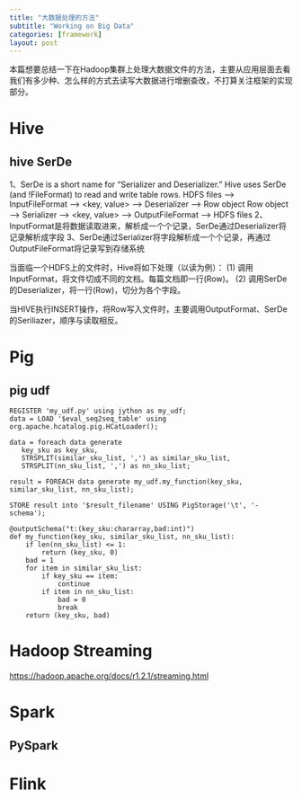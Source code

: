 ```yaml
---
title: "大数据处理的方法"
subtitle: "Working on Big Data"
categories: [framework]
layout: post
---
```


本篇想要总结一下在Hadoop集群上处理大数据文件的方法，主要从应用层面去看我们有多少种、怎么样的方式去读写大数据进行增删查改，不打算关注框架的实现部分。


# Hive

## hive SerDe
1、SerDe is a short name for “Serializer and Deserializer.”
Hive uses SerDe (and !FileFormat) to read and write table rows.
HDFS files –> InputFileFormat –> <key, value> –> Deserializer –> Row object
Row object –> Serializer –> <key, value> –> OutputFileFormat –> HDFS files
2、InputFormat是将数据读取进来，解析成一个个记录，SerDe通过Deserializer将记录解析成字段
3、SerDe通过Serializer将字段解析成一个个记录，再通过OutputFileFormat将记录写到存储系统

当面临一个HDFS上的文件时，Hive将如下处理（以读为例）：
(1) 调用InputFormat，将文件切成不同的文档。每篇文档即一行(Row)。
(2) 调用SerDe的Deserializer，将一行(Row)，切分为各个字段。

当HIVE执行INSERT操作，将Row写入文件时，主要调用OutputFormat、SerDe的Seriliazer，顺序与读取相反。


# Pig


## pig udf
```
REGISTER 'my_udf.py' using jython as my_udf;
data = LOAD '$eval_seq2seq_table' using org.apache.hcatalog.pig.HCatLoader();

data = foreach data generate
   key_sku as key_sku,
   STRSPLIT(similar_sku_list, ',') as similar_sku_list,
   STRSPLIT(nn_sku_list, ',') as nn_sku_list;

result = FOREACH data generate my_udf.my_function(key_sku, similar_sku_list, nn_sku_list);

STORE result into '$result_filename' USING PigStorage('\t', '-schema');
```

```
@outputSchema("t:(key_sku:chararray,bad:int)")
def my_function(key_sku, similar_sku_list, nn_sku_list):
    if len(nn_sku_list) <= 1:
        return (key_sku, 0)
    bad = 1
    for item in similar_sku_list:
        if key_sku == item:
            continue
        if item in nn_sku_list:
            bad = 0
            break
    return (key_sku, bad) 
```

# Hadoop Streaming

https://hadoop.apache.org/docs/r1.2.1/streaming.html




# Spark

## PySpark


# Flink


